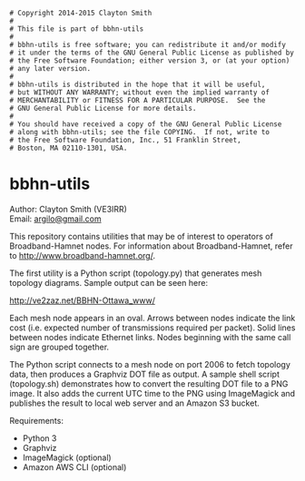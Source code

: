 ```
# Copyright 2014-2015 Clayton Smith
#
# This file is part of bbhn-utils
#
# bbhn-utils is free software; you can redistribute it and/or modify
# it under the terms of the GNU General Public License as published by
# the Free Software Foundation; either version 3, or (at your option)
# any later version.
#
# bbhn-utils is distributed in the hope that it will be useful,
# but WITHOUT ANY WARRANTY; without even the implied warranty of
# MERCHANTABILITY or FITNESS FOR A PARTICULAR PURPOSE.  See the
# GNU General Public License for more details.
#
# You should have received a copy of the GNU General Public License
# along with bbhn-utils; see the file COPYING.  If not, write to
# the Free Software Foundation, Inc., 51 Franklin Street,
# Boston, MA 02110-1301, USA.
```

bbhn-utils
==========

Author: Clayton Smith (VE3IRR)  
Email: <argilo@gmail.com>

This repository contains utilities that may be of interest to operators
of Broadband-Hamnet nodes. For information about Broadband-Hamnet,
refer to http://www.broadband-hamnet.org/.

The first utility is a Python script (topology.py) that generates mesh
topology diagrams.  Sample output can be seen here:

http://ve2zaz.net/BBHN-Ottawa_www/

Each mesh node appears in an oval. Arrows between nodes indicate the
link cost (i.e. expected number of transmissions required per packet).
Solid lines between nodes indicate Ethernet links. Nodes beginning with
the same call sign are grouped together.

The Python script connects to a mesh node on port 2006 to fetch
topology data, then produces a Graphviz DOT file as output. A sample
shell script (topology.sh) demonstrates how to convert the resulting
DOT file to a PNG image. It also adds the current UTC time to the PNG
using ImageMagick and publishes the result to local web server and an
Amazon S3 bucket.

Requirements:

* Python 3
* Graphviz
* ImageMagick (optional)
* Amazon AWS CLI (optional)
